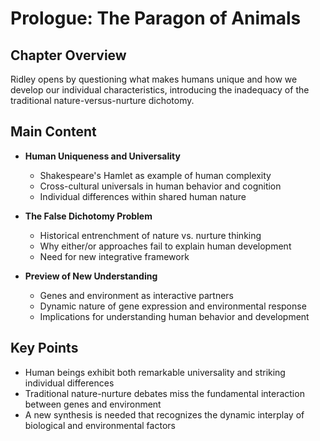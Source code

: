 # Prologue: The Paragon of Animals

## Chapter Overview
Ridley opens by questioning what makes humans unique and how we develop our individual characteristics, introducing the inadequacy of the traditional nature-versus-nurture dichotomy.

## Main Content
- **Human Uniqueness and Universality**
  - Shakespeare's Hamlet as example of human complexity
  - Cross-cultural universals in human behavior and cognition
  - Individual differences within shared human nature

- **The False Dichotomy Problem**
  - Historical entrenchment of nature vs. nurture thinking
  - Why either/or approaches fail to explain human development
  - Need for new integrative framework

- **Preview of New Understanding**
  - Genes and environment as interactive partners
  - Dynamic nature of gene expression and environmental response
  - Implications for understanding human behavior and development

## Key Points
- Human beings exhibit both remarkable universality and striking individual differences
- Traditional nature-nurture debates miss the fundamental interaction between genes and environment
- A new synthesis is needed that recognizes the dynamic interplay of biological and environmental factors